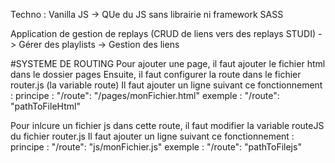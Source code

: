 Techno : 
Vanilla JS -> QUe du JS sans librairie ni framework
SASS


Application de gestion de replays (CRUD de liens vers des replays STUDI)
-> Gérer des playlists
-> Gestion des liens


#SYSTEME DE ROUTING
Pour ajouter une page, il faut ajouter le fichier html dans le dossier pages
Ensuite, il faut configurer la route dans le fichier router.js (la variable route)
Il faut ajouter un ligne suivant ce fonctionnement : 
principe : "/route": "/pages/monFichier.html"
exemple  : "/route": "pathToFileHtml"

Pour inlcure un fichier js dans cette route, il faut modifier la variable routeJS du fichier router.js
Il faut ajouter un ligne suivant ce fonctionnement : 
principe : "/route": "js/monFichier.js"
exemple  : "/route": "pathToFilejs"